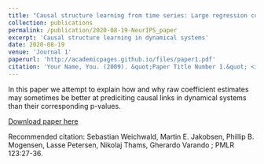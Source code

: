 ```yaml
---
title: "Causal structure learning from time series: Large regression coefficients may predict causal links better in practice than small p-values"
collection: publications
permalink: /publication/2020-08-19-NeurIPS_paper
excerpt: 'Causal structure learning in dynamical systems'
date: 2020-08-19
venue: 'Journal 1'
paperurl: 'http://academicpages.github.io/files/paper1.pdf'
citation: 'Your Name, You. (2009). &quot;Paper Title Number 1.&quot; <i>Journal 1</i>. 1(1).'
---
```

In this paper we attempt to explain how and why raw coefficient estimates may sometimes be better at prediciting causal links in dynamical systems than their corresponding p-values.

[Download paper here](http://proceedings.mlr.press/v123/weichwald20a/weichwald20a.pdf)

Recommended citation: Sebastian Weichwald,  Martin E. Jakobsen,  Phillip B. Mogensen,  Lasse Petersen,  Nikolaj Thams,  Gherardo Varando ; PMLR 123:27-36.